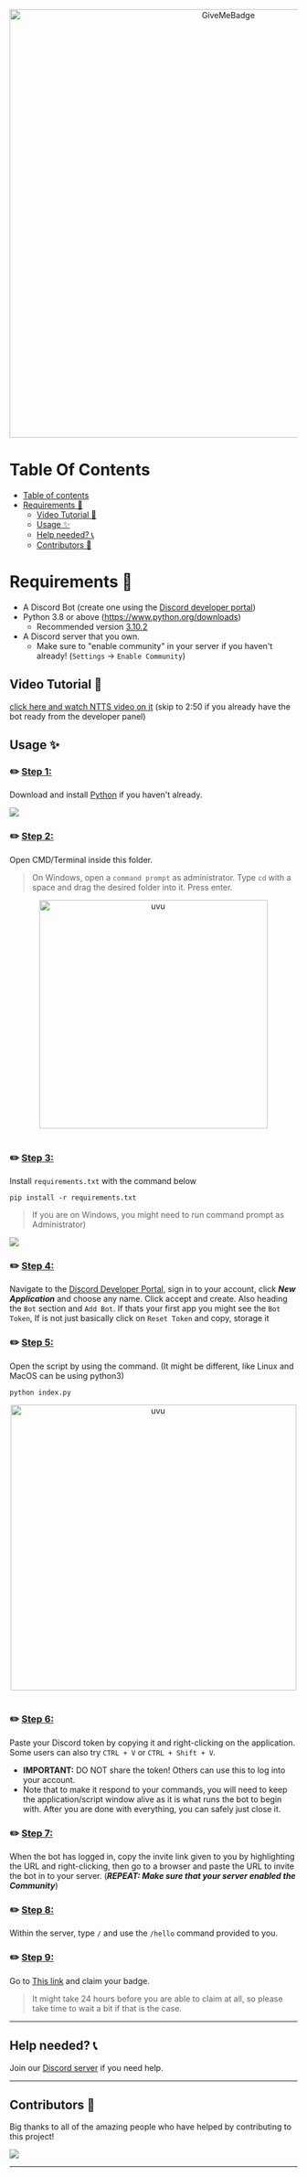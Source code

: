<p align="center">
  <img alt="GiveMeBadge" src="https://i.alexflipnote.dev/6DKsc2i.png" width="750px">
</p>

# Table Of Contents

- [Table of contents](#table-of-contents)
- [Requirements 🧾](#requirements-)
  - [Video Tutorial 📼](#video-tutorial-)
  - [Usage ✨](#usage-)
  - [Help needed? 📞](#help-needed-)
  - [Contributors 👥](#contributors-)

# Requirements 🧾
- A Discord Bot (create one using the [Discord developer portal](https://discord.com/developers/applications))
- Python 3.8 or above (https://www.python.org/downloads)
  - Recommended version [3.10.2](https://www.python.org/downloads/release/python-3102/)
- A Discord server that you own.
  - Make sure to "enable community" in your server if you haven't already! (`Settings` -> `Enable Community`)

## Video Tutorial 📼
[click here and watch NTTS video on it](https://www.youtube.com/watch?v=Pmo28SdCUUI) (skip to 2:50 if you already have the bot ready from the developer panel)

## Usage ✨


### ✏️ <ins>Step 1:</ins>
Download and install [Python](https://www.python.org/downloads) if you haven't already.

   ![](https://i.alexflipnote.dev/2Ucs5Hf.png)



### ✏️ <ins>Step 2:</ins> 
Open CMD/Terminal inside this folder.
> On Windows, open a `command prompt` as administrator. Type `cd` with a space and drag the desired folder into it. Press enter.

<div align="center">
    <img src="https://i.alexflipnote.dev/7PvV4Eo.png" alt="uvu" width="400">
    <br>
    <br>
</div>


<!--
 ![](https://i.alexflipnote.dev/7PvV4Eo.png)
-->



### ✏️ <ins>Step 3:</ins> 
Install `requirements.txt` with the command below 
```
pip install -r requirements.txt
```
> If you are on Windows, you might need to run command prompt as Administrator)

![](https://i.alexflipnote.dev/4QPnZiX.gif)



### ✏️ <ins>Step 4:</ins> 
Navigate to the [Discord Developer Portal](https://discord.com/developers/applications), sign in to your account, click ***New Application*** and choose any name. Click accept and create. Also heading the `Bot` section and `Add Bot`. If thats your first app you might see the `Bot Token`, If is not just basically click on `Reset Token` and copy, storage it



### ✏️ <ins>Step 5:</ins> 
Open the script by using the command. (It might be different, like Linux and MacOS can be using python3) 
```
python index.py
```

<div align="center">
    <img src="https://i.alexflipnote.dev/9BNt3XM.png" alt="uvu" width="500">
    <br>
    <br>
</div>

<!--
![](https://i.alexflipnote.dev/9BNt3XM.png)
-->



### ✏️ <ins>Step 6:</ins> 
Paste your Discord token by copying it and right-clicking on the application. Some users can also try `CTRL + V` or `CTRL + Shift + V`.
   - **IMPORTANT:** DO NOT share the token! Others can use this to log into your account.
   - Note that to make it respond to your commands, you will need to keep the application/script window alive as it is what runs the bot to begin with. After you are done with everything, you can safely just close it.



### ✏️ <ins>Step 7:</ins> 
When the bot has logged in, copy the invite link given to you by highlighting the URL and right-clicking, then go to a browser and paste the URL to invite the bot in to your server. (***REPEAT: Make sure that your server enabled the Community***)



### ✏️ <ins>Step 8:</ins> 
Within the server, type `/` and use the `/hello` command provided to you.



### ✏️ <ins>Step 9:</ins> 
Go to [This link](https://discord.com/developers/active-developer) and claim your badge.
> It might take 24 hours before you are able to claim at all, so please take time to wait a bit if that is the case.

---

## Help needed? 📞
Join our [Discord server](https://discord.gg/AlexFlipnote) if you need help.


---

## Contributors 👥
Big thanks to all of the amazing people who have helped by contributing to this project!

<a href="https://github.com/AlexFlipnote/GiveMeBadge/graphs/contributors">
  <img src="https://contrib.rocks/image?repo=AlexFlipnote/GiveMeBadge" />
</a>

---
<h3 align = "center">

</h3>
